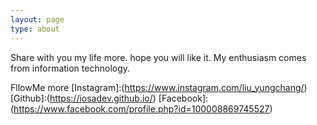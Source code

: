 ```yaml
---
layout: page
type: about
---
```


Share with you my life more. hope you will like it.
My enthusiasm comes from information technology. 

FllowMe more
[Instagram]:(https://www.instagram.com/liu_yungchang/)
[Github]:(https://iosadev.github.io/)
[Facebook]:(https://www.facebook.com/profile.php?id=100008869745527)
